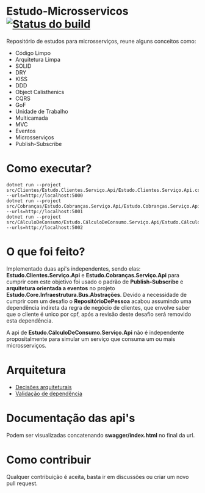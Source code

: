 # Estudo-Microsservicos [![Status do build](https://github.com/brunodeuner/Estudo-Microsservicos/actions/workflows/build.yml/badge.svg)](https://github.com/brunodeuner/Estudo-Microsservicos/actions/workflows/build.yml)
Repositório de estudos para microsserviços, reune alguns conceitos como:
* Código Limpo
* Arquitetura Limpa
* SOLID
* DRY
* KISS
* DDD
* Object Calisthenics
* CQRS
* GoF
* Unidade de Trabalho
* Multicamada
* MVC
* Eventos
* Microsserviços
* Publish-Subscribe

# Como executar?

    dotnet run --project src/Clientes/Estudo.Clientes.Serviço.Api/Estudo.Clientes.Serviço.Api.csproj --urls=http://localhost:5000
    dotnet run --project src/Cobranças/Estudo.Cobranças.Serviço.Api/Estudo.Cobranças.Serviço.Api.csproj --urls=http://localhost:5001
    dotnet run --project src/CálculoDeConsumo/Estudo.CálculoDeConsumo.Serviço.Api/Estudo.CálculoDeConsumo.Serviço.Api.csproj --urls=http://localhost:5002

# O que foi feito?
Implementado duas api's independentes, sendo elas: **Estudo.Clientes.Serviço.Api** e **Estudo.Cobranças.Serviço.Api**
para cumprir com este objetivo foi usado o padrão de **Publish-Subscribe** e **arquitetura orientada a eventos** 
no projeto **Estudo.Core.Infraestrutura.Bus.Abstrações**. Devido a necessidade de cumprir com um desafio o 
**RepositórioDePessoa** acabou assumindo uma dependência indireta da regra de negócio de clientes, que envolve
saber que o cliente é unico por cpf, após a revisão deste desafio será removido esta dependência.

A api de **Estudo.CálculoDeConsumo.Serviço.Api** não é independente propositalmente para simular um serviço que consuma um
ou mais microsserviços.

# Arquitetura
* [Decisões arquiteturais](Documentações/DecisõesArquiteturais/AbstraçõesDoArmazenamento.md)
* [Validação de dependência](Arquitetura/ValidaçãoDeDependência/DiagramaDeValidaçãoDeDependência.pdf)

# Documentação das api's
Podem ser visualizadas concatenando **swagger/index.html** no final da url.

# Como contribuir
Qualquer contribuição é aceita, basta ir em discussões ou criar um novo pull request.

